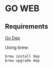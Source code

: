 # GO WEB

## Requirements
[Go Dep](https://github.com/golang/dep)

Using brew:
```
brew install dep
brew upgrade dep
```


